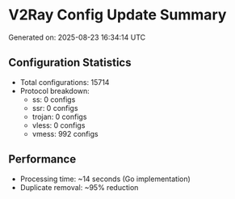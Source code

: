 # V2Ray Config Update Summary
Generated on: 2025-08-23 16:34:14 UTC

## Configuration Statistics
- Total configurations: 15714
- Protocol breakdown:
  - ss: 0 configs
  - ssr: 0 configs
  - trojan: 0 configs
  - vless: 0 configs
  - vmess: 992 configs

## Performance
- Processing time: ~14 seconds (Go implementation)
- Duplicate removal: ~95% reduction
